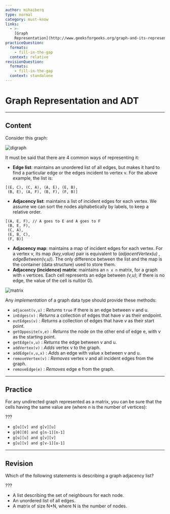 ```yaml
---
author: mihaiberq
type: normal
category: must-know
links:
  - >-
    [Graph
    Representation](http://www.geeksforgeeks.org/graph-and-its-representations/){website}
practiceQuestion:
  formats:
    - fill-in-the-gap
  context: relative
revisionQuestion:
  formats:
    - fill-in-the-gap
  context: standalone
---
```


# Graph Representation and ADT


---

## Content

Consider this graph:

![digraph](https://img.enkipro.com/9e4b059a8e0042dd126eba438501b5bf.png)

It must be said that there are 4 common ways of representing it:

- **Edge list**: maintains an unordered list of all edges, but makes it hard to find a particular edge or the edges incident to vertex v. For the above example, the list is:

```plain-text
[(E, C), (C, A), (A, E), (E, B),
 (B, E), (A, F), (B, F), (F, B)]
```

- **Adjacency list**: maintains a list of incident edges for each vertex. We assume we can sort the nodes alphabetically by labels, to keep a relative order.

```plain-text
[(A, E, F), // A goes to E and A goes to F
 (B, E, F),
 (C, A),
 (E, B, C),
 (F, B)]
```

- **Adjacency map**: maintains a map of incident edges for each vertex. For a vertex v, its map  *(key,value)* pair is equivalent to (*adjacentVertex(u)* , *edgeBetween(v,u)*). The only difference between the list and the map is the container (data structure) used to store them.
- **Adjacency (incidence) matrix**: maintains an `n x n` matrix, for a graph with `n` vertices. Each cell represents an edge between *(v,u)*; if there is no edge, the value of the cell is null(or 0).

![matrix](https://img.enkipro.com/6b26321d5ca7565679df808559dc893c.png)

Any *implementation* of a graph data type should provide these methods:

- `adjacent(v,u)` : *Returns* `true` if there is an edge between v and u.
- `inEdges(v)` : *Returns* a collection of edges that have *v* as their endpoint.
- `outEdges(v)` : *Returns* a collection of edges that have *v* as their start point.
- `getOpposite(v,e)` : *Returns* the node on the other end of edge e, with v as the starting point.
- `getEdge(v,u)` : *Returns* the edge between v and u.
- `addVertex(v)` : *Adds* vertex v to the graph.
- `addEdge(v,u,x)` : *Adds* an edge with value x between v and u.
- `removeVertex(v)` : *Removes* vertex v and all incident edges from the graph.
- `removeEdge(e)` : *Removes* edge e from the graph.


---

## Practice

For any undirected graph represented as a matrix, you can be sure that the cells having the same value are (where *n* is the number of vertices):

???

- `g[u][v] and g[v][u]`
- `g[0][0] and g[n-1][n-1]`
- `g[u][u] and g[v][v]`
- `g[u][v] and g[v-1][u-1]`


---

## Revision

Which of the following statements is describing a graph adjacency list?

???

- A list describing the set of neighbours for each node.
- An unordered list of all edges.
- A matrix of size N*N, where N is the number of nodes.

